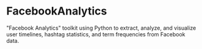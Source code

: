 # FacebookAnalytics
"Facebook Analytics" toolkit using Python to extract, analyze, and visualize user timelines, hashtag statistics, and term frequencies from Facebook data.
